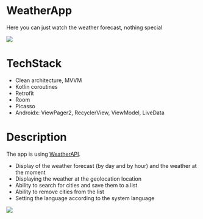 # WeatherApp
Here you can just watch the weather forecast, nothing special

<img src="https://i.imgur.com/q5fg6AS.png">

# TechStack
* Clean architecture, MVVM
* Kotlin coroutines
* Retrofit
* Room
* Picasso
* Androidx: ViewPager2, RecyclerView, ViewModel, LiveData


# Description

<p>The app is using
  <a href="https://www.weatherapi.com/">WeatherAPI</a>.
</p>

<ul>
 <li>Display of the weather forecast (by day and by hour) and the weather at the moment</li>
 <li>Displaying the weather at the geolocation location</li>
 <li>Ability to search for cities and save them to a list</li>
 <li>Ability to remove cities from the list</li>
  <li>Setting the language according to the system language</li>
</ul>

<img src="https://media4.giphy.com/media/v1.Y2lkPTc5MGI3NjExNjNiNzJhZmNhODc4YmExZWM0N2VhMzVkMDkwYmVhMTc2N2IyOTQyMiZlcD12MV9pbnRlcm5hbF9naWZzX2dpZklkJmN0PWc/eKnTERueeeIjYCGdAb/giphy.gif">






